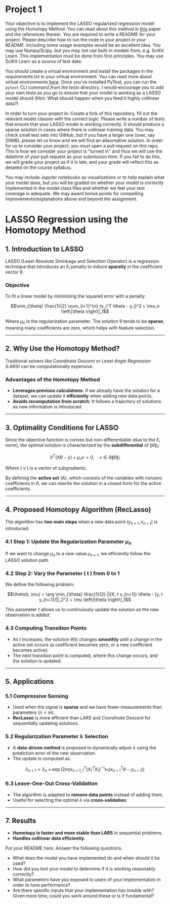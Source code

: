 # Project 1 

Your objective is to implement the LASSO regularized regression model using the Homotopy Method. You can read about this method in [this](https://people.eecs.berkeley.edu/~elghaoui/Pubs/hom_lasso_NIPS08.pdf) paper and the references therein. You are required to write a README for your project. Please describe how to run the code in your project *in your README*. Including some usage examples would be an excellent idea. You may use Numpy/Scipy, but you may not use built-in models from, e.g. SciKit Learn. This implementation must be done from first principles. You may use SciKit Learn as a source of test data.

You should create a virtual environment and install the packages in the requirements.txt in your virtual environment. You can read more about virtual environments [here](https://docs.python.org/3/library/venv.html). Once you've installed PyTest, you can run the `pytest` CLI command *from the tests* directory. I would encourage you to add your own tests as you go to ensure that your model is working as a LASSO model should (Hint: What should happen when you feed it highly collinear data?)

In order to turn your project in: Create a fork of this repository, fill out the relevant model classes with the correct logic. Please write a number of tests that ensure that your LASSO model is working correctly. It should produce a sparse solution in cases where there is collinear training data. You may check small test sets into GitHub, but if you have a larger one (over, say 20MB), please let us know and we will find an altexrnative solution. In order for us to consider your project, you *must* open a pull request on this repo. This is how we consider your project is "turned in" and thus we will use the datetime of your pull request as your submission time. If you fail to do this, we will grade your project as if it is late, and your grade will reflect this as detailed on the course syllabus. 

You may include Jupyter notebooks as visualizations or to help explain what your model does, but you will be graded on whether your model is correctly implemented in the model class files and whether we feel your test coverage is adequate. We may award bonus points for compelling improvements/explanations above and beyond the assignment.

# LASSO Regression using the Homotopy Method

## 1. Introduction to LASSO
LASSO (Least Absolute Shrinkage and Selection Operator) is a regression technique that introduces an ℓ₁ penalty to induce **sparsity** in the coefficient vector θ.

### Objective
To fit a linear model by minimizing the squared error with a penalty:
```math
\min_{\theta} \frac{1}{2} \sum_{i=1}^{n} (x_i^T \theta - y_i)^2 + \mu_n \left\|\theta \right\|_1
```
Where $\mu_n$ is the regularization parameter. The solution θ tends to be **sparse**, meaning many coefficients are zero, which helps with feature selection.

---

## 2. Why Use the Homotopy Method?
Traditional solvers like *Coordinate Descent* or *Least Angle Regression (LARS)* can be computationally expensive.

### Advantages of the Homotopy Method
- **Leverages previous calculations**: If we already have the solution for a dataset, we can update it **efficiently** when adding new data points.
- **Avoids recomputation from scratch**: It follows a trajectory of solutions as new information is introduced.

---

## 3. Optimality Conditions for LASSO
Since the objective function is convex but non-differentiable (due to the ℓ₁ norm), the optimal solution is characterized by the **subdifferential** of $\left\|\theta \right\|_1$:
```math
X^T (X \theta - y) + \mu_n v = 0, \quad v \in \partial \left\|\theta \right\|_1
```
Where \( v \) is a vector of subgradients.

By defining the **active set** (A), which consists of the variables with nonzero coefficients in $\theta$, we can rewrite the solution in a closed form for the active coefficients.

---

## 4. Proposed Homotopy Algorithm (RecLasso)
The algorithm has **two main steps** when a new data point $(y_{n+1}, x_{n+1})$ is introduced:

### 4.1 Step 1: Update the Regularization Parameter $\mu_n$
If we want to change $\mu_n$ to a new value $\mu_{n+1}$, we efficiently follow the LASSO solution path.

### 4.2 Step 2: Vary the Parameter \( t \) from 0 to 1
We define the following problem:
```math
\theta(t, \mu) = \arg \min_{\theta} \frac{1}{2} ||(X, t x_{n+1}) \theta - (y, t y_{n+1})||_2^2 + \mu \left\|\theta \right\|_1
```
This parameter $t$ allows us to continuously update the solution as the new observation is added.

### 4.3 Computing Transition Points
- As $t$ increases, the solution $\theta(t)$ changes **smoothly** until a change in the active set occurs (a coefficient becomes zero, or a new coefficient becomes active).
- The next transition point is computed, where this change occurs, and the solution is updated.

---

## 5. Applications
### 5.1 Compressive Sensing
- Used when the signal is **sparse** and we have fewer measurements than parameters ($n < m$).
- **RecLasso** is more efficient than *LARS* and *Coordinate Descent* for sequentially updating solutions.

### 5.2 Regularization Parameter $\lambda$ Selection
- A **data-driven method** is proposed to dynamically adjust $\lambda$ using the prediction error of the new observation.
- The update is computed as:
```math
\lambda_{n+1} = \lambda_n \times \exp\left(2n \eta x_{n+1,1}^T (X_1^T X_1)^{-1} v_1 (x_{n+1}^T \theta - y_{n+1})\right)
```

### 6.3 Leave-One-Out Cross-Validation
- The algorithm is adapted to **remove data points** instead of adding them.
- Useful for selecting the optimal $\lambda$ via **cross-validation**.

---

## 7. Results
- **Homotopy is faster and more stable than LARS** in sequential problems.
- **Handles collinear data efficiently.**

Put your README here. Answer the following questions.

* What does the model you have implemented do and when should it be used?
* How did you test your model to determine if it is working reasonably correctly?
* What parameters have you exposed to users of your implementation in order to tune performance? 
* Are there specific inputs that your implementation has trouble with? Given more time, could you work around these or is it fundamental?
